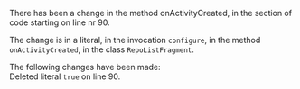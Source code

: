 There has been a change in the method onActivityCreated, in the section of code starting on line nr 90.
  
The change is in a literal, in the invocation ```configure```, in the method ```onActivityCreated```, in the class ```RepoListFragment```.
  
The following changes have been made:  
Deleted literal ```true``` on line 90.  
